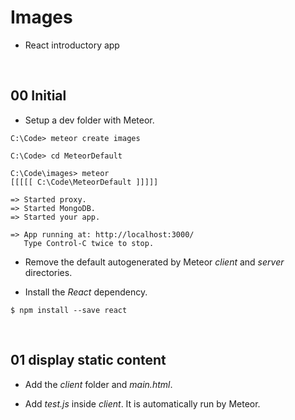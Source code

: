 # Images
* React introductory app

&nbsp;
## 00 Initial

* Setup a dev folder with Meteor.

```
C:\Code> meteor create images
```
```
C:\Code> cd MeteorDefault
```
```
C:\Code\images> meteor
[[[[[ C:\Code\MeteorDefault ]]]]]

=> Started proxy.
=> Started MongoDB.
=> Started your app.

=> App running at: http://localhost:3000/
   Type Control-C twice to stop.
```

* Remove the default autogenerated by Meteor *client* and *server* directories.

* Install the *React* dependency.
```
$ npm install --save react
```

&nbsp;
## 01 display static content

* Add the *client* folder and *main.html*.

* Add *test.js* inside *client*. It is automatically run by Meteor.
